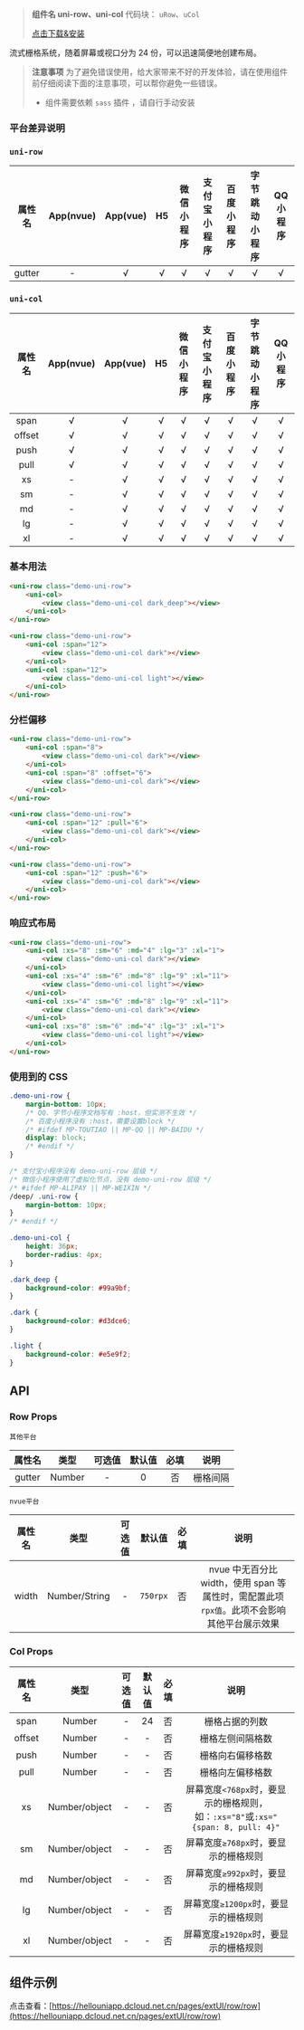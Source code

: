 
> **组件名 uni-row、uni-col**
> 代码块： `uRow`、`uCol`
> 
>  [点击下载&安装](https://ext.dcloud.net.cn/plugin?name=uni-row)

流式栅格系统，随着屏幕或视口分为 24 份，可以迅速简便地创建布局。

> **注意事项**
> 为了避免错误使用，给大家带来不好的开发体验，请在使用组件前仔细阅读下面的注意事项，可以帮你避免一些错误。
> - 组件需要依赖 `sass` 插件 ，请自行手动安装

### 平台差异说明

### `uni-row`
| 属性名 | App(nvue) | App(vue) | H5  | 微信小程序 | 支付宝小程序 | 百度小程序 | 字节跳动小程序 | QQ 小程序 |
| :-: | :-: | :-: | :-: | :-: | :-: | :-: | :-: | :-: |
| gutter |-|    √|  √  |√ | √  |√ |  √   |√|

### `uni-col`

| 属性名 | App(nvue) | App(vue) | H5  | 微信小程序 | 支付宝小程序 | 百度小程序 | 字节跳动小程序 | QQ 小程序 |
| :-: | :-: | :-: | :-: | :-: | :-: | :-: | :-: | :-: |
|  span  |√|√|√|√|√|√|√|√|
| offset |√|√|  √  |√ | √  |√ |  √   |√|
|  push  |√|√|  √  |√ | √  |√ |  √   |√|
|  pull  |√|    √|  √  |√ | √  |√ |  √   |√|
|   xs   |-|    √|  √  |√ | √  |√ |  √   |√|
|   sm   |-|    √|  √  |√ | √  |√ |  √   |√|
|   md   |-|    √|  √  |√ | √  |√ |  √   |√|
|   lg   |-|    √|  √  |√ | √  |√ |  √   |√|
|   xl   |-|    √|  √  |√ | √  |√ |  √   |√|



### 基本用法

```html
<uni-row class="demo-uni-row">
	<uni-col>
		<view class="demo-uni-col dark_deep"></view>
	</uni-col>
</uni-row>

<uni-row class="demo-uni-row">
	<uni-col :span="12">
		<view class="demo-uni-col dark"></view>
	</uni-col>
	<uni-col :span="12">
		<view class="demo-uni-col light"></view>
	</uni-col>
</uni-row>
```

### 分栏偏移

```html
<uni-row class="demo-uni-row">
	<uni-col :span="8">
		<view class="demo-uni-col dark"></view>
	</uni-col>
	<uni-col :span="8" :offset="6">
		<view class="demo-uni-col dark"></view>
	</uni-col>
</uni-row>

<uni-row class="demo-uni-row">
	<uni-col :span="12" :pull="6">
		<view class="demo-uni-col dark"></view>
	</uni-col>
</uni-row>

<uni-row class="demo-uni-row">
	<uni-col :span="12" :push="6">
		<view class="demo-uni-col dark"></view>
	</uni-col>
</uni-row>
```

### 响应式布局

```html
<uni-row class="demo-uni-row">
	<uni-col :xs="8" :sm="6" :md="4" :lg="3" :xl="1">
		<view class="demo-uni-col dark"></view>
	</uni-col>
	<uni-col :xs="4" :sm="6" :md="8" :lg="9" :xl="11">
		<view class="demo-uni-col light"></view>
	</uni-col>
	<uni-col :xs="4" :sm="6" :md="8" :lg="9" :xl="11">
		<view class="demo-uni-col dark"></view>
	</uni-col>
	<uni-col :xs="8" :sm="6" :md="4" :lg="3" :xl="1">
		<view class="demo-uni-col light"></view>
	</uni-col>
</uni-row>
```

### 使用到的 CSS

```css
.demo-uni-row {
	margin-bottom: 10px;
	/* QQ、字节小程序文档写有 :host，但实测不生效 */
	/* 百度小程序没有 :host，需要设置block */
	/* #ifdef MP-TOUTIAO || MP-QQ || MP-BAIDU */
	display: block;
	/* #endif */
}

/* 支付宝小程序没有 demo-uni-row 层级 */
/* 微信小程序使用了虚拟化节点，没有 demo-uni-row 层级 */
/* #ifdef MP-ALIPAY || MP-WEIXIN */
/deep/ .uni-row {
	margin-bottom: 10px;
}
/* #endif */

.demo-uni-col {
	height: 36px;
	border-radius: 4px;
}

.dark_deep {
	background-color: #99a9bf;
}

.dark {
	background-color: #d3dce6;
}

.light {
	background-color: #e5e9f2;
}
```


## API

### Row Props

`其他平台`

| 属性名 |  类型  | 可选值 | 默认值 | 必填 |   说明   |
| :-: | :-: | :-: | :-: | :-: | :-: |
| gutter | Number |   -    |   0    |  否  | 栅格间隔 |

`nvue平台`

| 属性名 |类型 | 可选值 |  默认值  | 必填 |    说明    |
| :-: | :-: | :-: | :-: | :-: | :-: |
| width  | Number/String |   -    | `750rpx` |  否  | nvue 中无百分比 width，使用 span 等属性时，需配置此项`rpx值`。此项不会影响其他平台展示效果 |

### Col Props

| 属性名 |类型 | 可选值 | 默认值 | 必填 |   说明    |
| :-: | :-: | :-: | :-: | :-: | :-: |
|  span  |    Number|   -    |   24   |  否  |   栅格占据的列数    |
| offset |    Number|   -    |   -    |  否  |  栅格左侧间隔格数   |
|  push  |    Number|   -    |   -    |  否  |  栅格向右偏移格数   |
|  pull  |    Number|   -    |   -    |  否  |  栅格向左偏移格数   |
|   xs   | Number/object |   -    |   -    |  否  | 屏幕宽度`<768px`时，要显示的栅格规则，如：`:xs="8"`或`:xs="{span: 8, pull: 4}"` |
|   sm   | Number/object |   -    |   -    |  否  |  屏幕宽度`≥768px`时，要显示的栅格规则   |
|   md   | Number/object |   -    |   -    |  否  |  屏幕宽度`≥992px`时，要显示的栅格规则   |
|   lg   | Number/object |   -    |   -    |  否  |  屏幕宽度`≥1200px`时，要显示的栅格规则  |
|   xl   | Number/object |   -    |   -    |  否  |  屏幕宽度`≥1920px`时，要显示的栅格规则  |


## 组件示例

点击查看：[https://hellouniapp.dcloud.net.cn/pages/extUI/row/row](https://hellouniapp.dcloud.net.cn/pages/extUI/row/row)